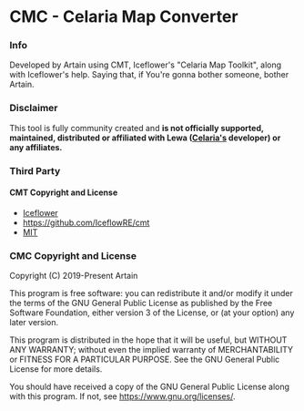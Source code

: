 # CMC - Celaria Map Converter

### Info
Developed by Artain using CMT, Iceflower's "Celaria Map Toolkit", along with Iceflower's help.
Saying that, if You're gonna bother someone, bother Artain.

### Disclaimer 
This tool is fully community created and **is not officially supported, maintained, distributed or affiliated with Lewa ([Celaria's](http://www.celaria.com/) developer) or any affiliates.**

### Third Party
#### CMT Copyright and License
- [Iceflower](https://github.com/IceflowRE/)
- https://github.com/IceflowRE/cmt
- [MIT](https://github.com/IceflowRE/cmt/blob/master/License.rst)

### CMC Copyright and License
Copyright (C) 2019-Present  Artain

This program is free software: you can redistribute it and/or modify
it under the terms of the GNU General Public License as published by
the Free Software Foundation, either version 3 of the License, or
(at your option) any later version.

This program is distributed in the hope that it will be useful,
but WITHOUT ANY WARRANTY; without even the implied warranty of
MERCHANTABILITY or FITNESS FOR A PARTICULAR PURPOSE.  See the
GNU General Public License for more details.

You should have received a copy of the GNU General Public License
along with this program.  If not, see <https://www.gnu.org/licenses/>.
